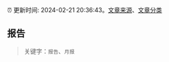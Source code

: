 :alarm_clock: 更新时间: 2024-02-21 20:36:43。[文章来源](/README.md)、[文章分类](/TAGS.md)

## 报告


> 关键字：`报告`、`月报`



